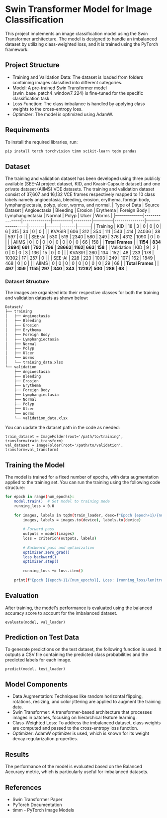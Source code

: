 # Swin Transformer Model for Image Classification

This project implements an image classification model using the Swin Transformer architecture. The model is designed to handle an imbalanced dataset by utilizing class-weighted loss, and it is trained using the PyTorch framework.

## Project Structure
- Training and Validation Data: The dataset is loaded from folders containing images classified into different categories.
- Model: A pre-trained Swin Transformer model (swin_base_patch4_window7_224) is fine-tuned for the specific classification task.
- Loss Function: The class imbalance is handled by applying class weights to the cross-entropy loss.
- Optimizer: The model is optimized using AdamW.

## Requirements
To install the required libraries, run:
``` bash
pip install torch torchvision timm scikit-learn tqdm pandas
```
## Dataset 
The training and validation dataset has been developed using
three publicly available (SEE-AI project dataset, KID,
and Kvasir-Capsule dataset) and one private dataset (AIIMS) VCE datasets. The training and validation dataset
consist of 37,607 and 16,132 VCE frames respectively mapped to 10 class labels namely angioectasia, bleeding, erosion, erythema, foreign body, lymphangiectasia, polyp, ulcer, worms,
and normal.
| Type of Data | Source Dataset | Angioectasia | Bleeding | Erosion | Erythema | Foreign Body | Lymphangiectasia | Normal | Polyp | Ulcer | Worms |
|--------------|----------------|--------------|----------|---------|----------|---------------|------------------|--------|-------|-------|-------|
| Training     | KID            | 18           | 3        | 0       | 0        | 0             | 6                | 315    | 34    | 0     | 0     |
|              | KVASIR         | 606          | 312      | 354     | 111      | 543           | 414              | 24036  | 38    | 597   | 0     |
|              | SEE-AI         | 530          | 519      | 2340    | 580      | 249           | 376              | 4312   | 1090  | 0     | 0     |
|              | AIIMS          | 0            | 0        | 0       | 0        | 0             | 0                | 0      | 0     | 66    | 158   |
| **Total Frames** |                | **1154**     | **834**  | **2694**| **691**  | **792**       | **796**          | **28663**| **1162**| **663**| **158** |
| Validation   | KID            | 9            | 2        | 0       | 0        | 0             | 3                | 136    | 15    | 0     | 0     |
|              | KVASIR         | 260          | 134      | 152     | 48       | 233           | 178              | 10302  | 17    | 257   | 0     |
|              | SEE-AI         | 228          | 223      | 1003    | 249      | 107           | 162              | 1849   | 468   | 0     | 0     |
|              | AIIMS          | 0            | 0        | 0       | 0        | 0             | 0                | 0      | 0     | 29    | 68    |
| **Total Frames** |                | **497**      | **359**  | **1155**| **297**  | **340**       | **343**          | **12287**| **500** | **286** | **68** |

### Dataset Structure
The images are organized into their respective classes for both the training and validation datasets as shown below:
```bash
Dataset/
├── training
│   ├── Angioectasia
│   ├── Bleeding
│   ├── Erosion
│   ├── Erythema
│   ├── Foreign Body
│   ├── Lymphangiectasia
│   ├── Normal
│   ├── Polyp
│   ├── Ulcer
│   └── Worms
│   └── training_data.xlsx
└── validation
    ├── Angioectasia
    ├── Bleeding
    ├── Erosion
    ├── Erythema
    ├── Foreign Body
    ├── Lymphangiectasia
    ├── Normal
    ├── Polyp
    ├── Ulcer
    └── Worms
    └── validation_data.xlsx
```

You can update the dataset path in the code as needed:
```
train_dataset = ImageFolder(root='/path/to/training', transform=train_transform)
val_dataset = ImageFolder(root='/path/to/validation', transform=val_transform)
```

## Training the Model
The model is trained for a fixed number of epochs, with data augmentation applied to the training set. You can run the training using the following code structure:



```bash
for epoch in range(num_epochs):
    model.train()  # Set model to training mode
    running_loss = 0.0
    
    for images, labels in tqdm(train_loader, desc=f"Epoch {epoch+1}/{num_epochs}"):
        images, labels = images.to(device), labels.to(device)
        
        # Forward pass
        outputs = model(images)
        loss = criterion(outputs, labels)
        
        # Backward pass and optimization
        optimizer.zero_grad()
        loss.backward()
        optimizer.step()
        
        running_loss += loss.item()
    
    print(f"Epoch [{epoch+1}/{num_epochs}], Loss: {running_loss/len(train_loader):.4f}")
```

## Evaluation
After training, the model's performance is evaluated using the balanced accuracy score to account for the imbalanced dataset.

```
evaluate(model, val_loader)
```

## Prediction on Test Data
To generate predictions on the test dataset, the following function is used. It outputs a CSV file containing the predicted class probabilities and the predicted labels for each image.


```
predict(model, test_loader)
```

## Model Components
- Data Augmentation: Techniques like random horizontal flipping, rotations, resizing, and color jittering are applied to augment the training data.
- Swin Transformer: A transformer-based architecture that processes images in patches, focusing on hierarchical feature learning.
- Class-Weighted Loss: To address the imbalanced dataset, class weights are computed and passed to the cross-entropy loss function.
- Optimizer: AdamW optimizer is used, which is known for its weight decay regularization properties.

## Results
The performance of the model is evaluated based on the Balanced Accuracy metric, which is particularly useful for imbalanced datasets.

## References
- Swin Transformer Paper
- PyTorch Documentation
- timm - PyTorch Image Models
